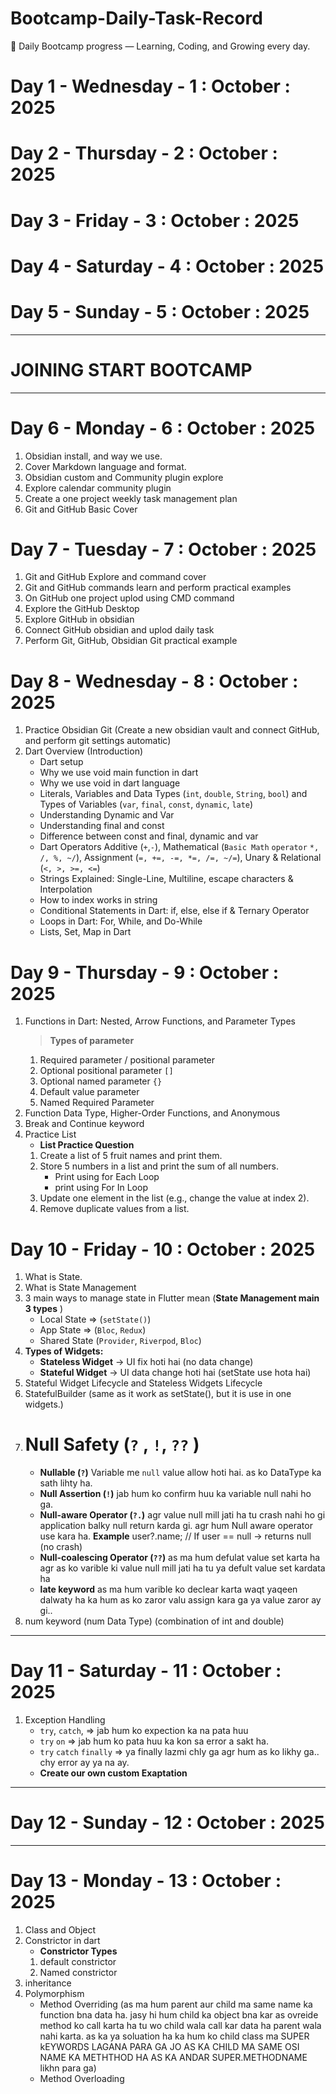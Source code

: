 # Bootcamp-Daily-Task-Record
🚀 Daily Bootcamp progress — Learning, Coding, and Growing every day.

# Day 1 - Wednesday - 1 : October : 2025
# Day 2 - Thursday - 2 : October : 2025
# Day 3 - Friday - 3 : October : 2025
# Day 4 - Saturday - 4 : October : 2025
# Day 5 - Sunday - 5 : October : 2025
---
# JOINING START BOOTCAMP
---
# Day 6 - Monday - 6 : October : 2025
1. Obsidian install, and way we use.
2. Cover Markdown language and format.
3. Obsidian custom and Community plugin explore
4. Explore calendar community plugin
5. Create a one project weekly task management plan 
6. Git and GitHub Basic Cover
# Day 7 - Tuesday - 7 : October : 2025
1. Git and GitHub Explore and command cover
2. Git and GitHub commands learn and perform practical examples
3. On GitHub one  project uplod using CMD command
4. Explore the GitHub Desktop
5. Explore GitHub in obsidian
6. Connect GitHub obsidian and uplod daily task 
7. Perform Git, GitHub, Obsidian Git practical example 
# Day 8 - Wednesday - 8 : October : 2025
1. Practice Obsidian Git (Create a new obsidian vault and connect GitHub, and perform git settings automatic)
2. Dart Overview (Introduction)
	- Dart setup
	- Why we use void main function in dart
	- Why we use void in dart language
	- Literals, Variables and Data Types (`int`, `double`, `String`, `bool`) and Types of Variables (`var`, `final`, `const`, `dynamic`, `late`)
	- Understanding Dynamic and Var
	- Understanding final and const
	- Difference between const and final, dynamic and var 
	- Dart Operators Additive (`+`,`-`), Mathematical (`Basic Math` `operator` `*, /, %, ~/`), Assignment (`=, +=, -=, *=, /=, ~/=`), Unary & Relational (`<, >, >=, <=`)
	- Strings Explained: Single-Line, Multiline, escape characters & Interpolation
	- How to index works in string
	- Conditional Statements in Dart: if, else, else if & Ternary Operator
	- Loops in Dart: For, While, and Do-While
	- Lists, Set, Map in Dart
# Day 9 - Thursday - 9 : October : 2025
1. Functions in Dart: Nested, Arrow Functions, and Parameter Types 
	> **Types of parameter** 
	1. Required parameter / positional parameter 
    2. Optional positional parameter `[]`
	3. Optional named parameter `{}` 
    4. Default value parameter
    5. Named Required Parameter
2. Function Data Type, Higher-Order Functions, and Anonymous
3. Break and Continue keyword
4. Practice List
	- **List Practice Question**
	1. Create a list of 5 fruit names and print them.
    2. Store 5 numbers in a list and print the sum of all numbers.
		- Print using for Each Loop
		- print using For In Loop
    3. Update one element in the list (e.g., change the value at index 2).
	4. Remove duplicate values from a list.
# Day 10 - Friday - 10 : October : 2025
1. What is State.
2. What is State Management
3. 3 main ways to manage state in Flutter mean (**State Management main 3 types** )
	- Local State => (`setState()`)
	- App State => (`Bloc`, `Redux`)
	- Shared State (`Provider`, `Riverpod`, `Bloc`)
4. **Types of Widgets:**
	- **Stateless Widget** → UI fix hoti hai (no data change)
	- **Stateful Widget** → UI data change hoti hai (setState use hota hai)
5. Stateful Widget Lifecycle and Stateless Widgets Lifecycle
6. StatefulBuilder (same as it work as setState(),  but it is use in one widgets.)
7. # Null Safety (`?` , `!`, `??` )
	- **Nullable (`?`)** Variable me `null` value allow hoti hai. as ko DataType ka sath lihty ha.
	- **Null Assertion (`!`)** jab hum ko confirm huu ka variable null nahi ho ga.
	- **Null-aware Operator (`?.`)** agr value null mill jati ha tu crash nahi ho gi application balky null return karda gi. agr hum Null aware operator use kara ha. **Example** user?.name;  // If user == null → returns null (no crash)
	- **Null-coalescing Operator (`??`)** as ma hum defulat value set karta ha agr as ko varible ki value null mill jati ha tu ya defult value set kardata ha
	- **late keyword** as ma hum varible ko declear karta waqt yaqeen dalwaty ha ka hum as ko zaror valu assign kara ga ya value zaror ay gi..
8. num keyword (num Data Type) (combination of int and double) 
---
# Day 11 - Saturday - 11 : October : 2025
1. Exception Handling
	- `try`, `catch`, => jab hum ko expection ka na pata huu
	- `try` `on` => jab hum ko pata huu ka kon sa error a sakt ha.
	- `try` `catch` `finally` => ya finally lazmi chly ga agr hum as ko likhy ga.. chy error ay ya na ay.
	- **Create our own custom Exaptation** 

---
# Day 12 - Sunday - 12 : October : 2025
---
# Day 13 - Monday - 13 : October : 2025
1. Class and Object
2. Constrictor in dart 
	- **Constrictor Types** 
	1. default constrictor
	2.  Named constrictor
3. inheritance
4. Polymorphism
	- Method Overriding (as ma hum parent aur child ma same name ka function bna data ha.  jasy hi hum child ka object bna kar as ovreide method ko call karta ha tu wo child wala call kar data ha parent wala nahi karta. as ka ya soluation ha ka hum ko child class ma SUPER kEYWORDS LAGANA PARA GA JO AS KA CHILD MA SAME OSI NAME KA METHTHOD HA AS KA ANDAR SUPER.METHODNAME likhn para ga)
	- Method Overloading

